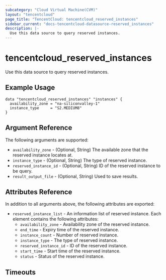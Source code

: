 ```yaml
---
subcategory: "Cloud Virtual Machine(CVM)"
layout: "tencentcloud"
page_title: "TencentCloud: tencentcloud_reserved_instances"
sidebar_current: "docs-tencentcloud-datasource-reserved_instances"
description: |-
  Use this data source to query reserved instances.
---
```


# tencentcloud_reserved_instances

Use this data source to query reserved instances.

## Example Usage

```hcl
data "tencentcloud_reserved_instances" "instances" {
  availability_zone = "na-siliconvalley-1"
  instance_type     = "S2.MEDIUM8"
}
```

## Argument Reference

The following arguments are supported:

* `availability_zone` - (Optional, String) The available zone that the reserved instance locates at.
* `instance_type` - (Optional, String) The type of reserved instance.
* `reserved_instance_id` - (Optional, String) ID of the reserved instance to be query.
* `result_output_file` - (Optional, String) Used to save results.

## Attributes Reference

In addition to all arguments above, the following attributes are exported:

* `reserved_instance_list` - An information list of reserved instance. Each element contains the following attributes:
  * `availability_zone` - Availability zone of the reserved instance.
  * `end_time` - Expiry time of the reserved instance.
  * `instance_count` - Number of reserved instance.
  * `instance_type` - The type of reserved instance.
  * `reserved_instance_id` - ID of the reserved instance.
  * `start_time` - Start time of the reserved instance.
  * `status` - Status of the reserved instance.


## Timeouts

<no value>


